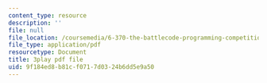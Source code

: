 ```yaml
---
content_type: resource
description: ''
file: null
file_location: /coursemedia/6-370-the-battlecode-programming-competition-january-iap-2013/9f184ed8b81cf0717d0324b6dd5e9a50_pISCwkvKMZ0.pdf
file_type: application/pdf
resourcetype: Document
title: 3play pdf file
uid: 9f184ed8-b81c-f071-7d03-24b6dd5e9a50
---
```

